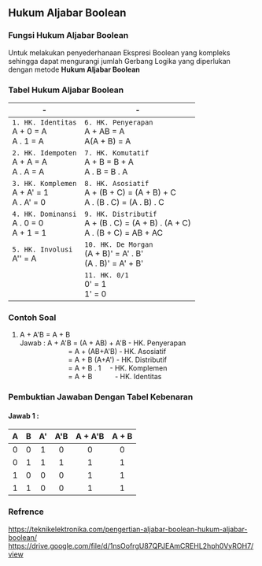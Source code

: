 ## Hukum Aljabar Boolean

### Fungsi Hukum Aljabar Boolean
Untuk melakukan penyederhanaan Ekspresi Boolean yang kompleks sehingga dapat mengurangi jumlah Gerbang Logika yang diperlukan
dengan metode **Hukum Aljabar Boolean**

### Tabel Hukum Aljabar Boolean
| -                                            | -                                                                              |
|----------------------------------------------|--------------------------------------------------------------------------------|
| `1. HK. Identitas`<br>A + 0 = A<br>A . 1 = A   | `6. HK. Penyerapan`<br>A + AB = A<br>A(A + B) = A                                |
| `2. HK. Idempoten`<br>A + A = A<br>A . A = A   | `7. HK. Komutatif`<br>A + B = B + A<br>A . B = B . A                             |
| `3. HK. Komplemen`<br>A + A' = 1<br>A . A' = 0 | `8. HK. Asosiatif`<br>A + (B + C) = (A + B) + C<br>A . (B . C) = (A . B) . C     |
| `4. HK. Dominansi`<br>A . 0 = 0<br>A + 1 = 1   | `9. HK. Distributif`<br>A + (B . C) = (A + B) . (A + C)<br>A . (B + C) = AB + AC |
| `5. HK. Involusi`<br>A'' = A                   | `10. HK. De Morgan`<br>(A + B)' = A' . B'<br>(A . B)' = A' + B'                  |
|                                              | `11. HK. 0/1`<br>0' = 1<br>1' = 0                                                |

### Contoh Soal
1. A + A'B = A + B <br>
Jawab : A + A'B = (A + AB) + A'B - HK. Penyerapan <br>
&emsp;&emsp;&emsp;&emsp;&emsp;&emsp;&emsp;= A + (AB+A'B) - HK. Asosiatif <br>
&emsp;&emsp;&emsp;&emsp;&emsp;&emsp;&emsp;= A + B (A+A') - HK. Distributif <br>
&emsp;&emsp;&emsp;&emsp;&emsp;&emsp;&emsp;= A + B . 1 &emsp;- HK. Komplemen <br>
&emsp;&emsp;&emsp;&emsp;&emsp;&emsp;&emsp;= A + B &emsp;&emsp;&emsp;- HK. Identitas


### Pembuktian Jawaban Dengan Tabel Kebenaran
#### Jawab 1 :
| A | B | A' | A'B | A + A'B | A + B |
|:-:|:-:|:--:|:---:|:-------:|:-----:|
| 0 | 0 |  1 |  0  |    0    |   0   |
| 0 | 1 |  1 |  1  |    1    |   1   |
| 1 | 0 |  0 |  0  |    1    |   1   |
| 1 | 1 |  0 |  0  |    1    |   1   |


### Refrence
https://teknikelektronika.com/pengertian-aljabar-boolean-hukum-aljabar-boolean/
https://drive.google.com/file/d/1nsOofrgU87QPJEAmCREHL2hph0VyROH7/view

